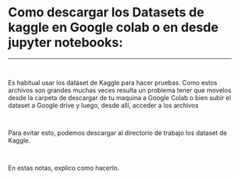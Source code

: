 # Como descargar los Datasets de kaggle en Google colab o en desde jupyter notebooks: 

______
$~$

Es habitual usar los dataset de Kaggle para hacer pruebas. Como estos archivos son grandes muchas veces resulta un problema tener que movelos desde la carpeta de descargar de tu maquina a Google Colab o bien subir el dataset a Google drive y luego, desde allí, acceder a los archivos

$~$

Para evitar esto, podemos descargar al directorio de trabajo los dataset de Kaggle. 

$~$

En estas notas, explico como hacerlo.

$~$

